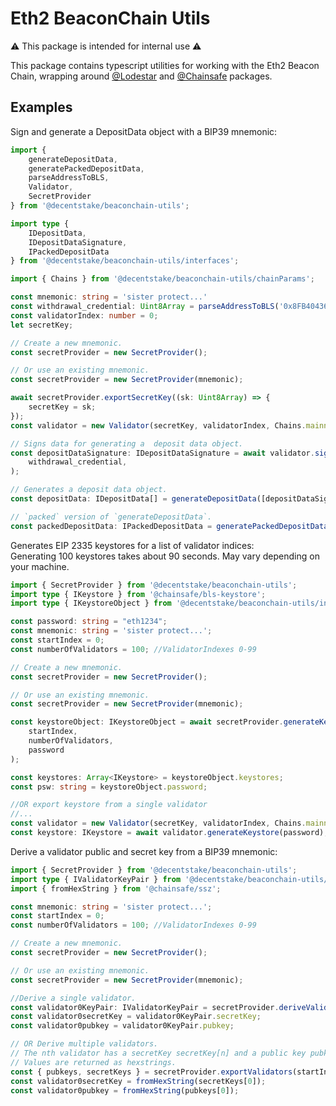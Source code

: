 # Eth2 BeaconChain Utils

⚠️ This package is intended for internal use ⚠️  

This package contains typescript utilities for working with the Eth2 Beacon Chain, wrapping around [@Lodestar](https://github.com/ChainSafe/lodestar) and [@Chainsafe](https://github.com/ChainSafe) packages.

## Examples

Sign and generate a DepositData object with a BIP39 mnemonic:

```typescript
import {
    generateDepositData,
    generatePackedDepositData,
    parseAddressToBLS,
    Validator,
    SecretProvider
} from '@decentstake/beaconchain-utils';

import type {
	IDepositData,
	IDepositDataSignature,
	IPackedDepositData
} from '@decentstake/beaconchain-utils/interfaces';

import { Chains } from '@decentstake/beaconchain-utils/chainParams';

const mnemonic: string = 'sister protect...'
const withdrawal_credential: Uint8Array = parseAddressToBLS('0x8FB40436758Ea9e1a8317f54293Af74be02faFf0');
const validatorIndex: number = 0;
let secretKey;

// Create a new mnemonic.
const secretProvider = new SecretProvider();

// Or use an existing mnemonic.
const secretProvider = new SecretProvider(mnemonic);

await secretProvider.exportSecretKey((sk: Uint8Array) => {
	secretKey = sk;
});
const validator = new Validator(secretKey, validatorIndex, Chains.mainnet);

// Signs data for generating a  deposit data object.
const depositDataSignature: IDepositDataSignature = await validator.signDepositData(
	withdrawal_credential,
);

// Generates a deposit data object.
const depositData: IDepositData[] = generateDepositData([depositDataSignature]);

// `packed` version of `generateDepositData`.
const packedDepositData: IPackedDepositData = generatePackedDepositData([depositDataSignature]);

```

Generates EIP 2335 keystores for a list of validator indices:  
Generating 100 keystores takes about 90 seconds. May vary depending on your machine.

```typescript
import { SecretProvider } from '@decentstake/beaconchain-utils';
import type { IKeystore } from '@chainsafe/bls-keystore';
import type { IKeystoreObject } from '@decentstake/beaconchain-utils/interfaces';

const password: string = "eth1234";
const mnemonic: string = 'sister protect...';
const startIndex = 0;
const numberOfValidators = 100; //ValidatorIndexes 0-99

// Create a new mnemonic.
const secretProvider = new SecretProvider();

// Or use an existing mnemonic.
const secretProvider = new SecretProvider(mnemonic);

const keystoreObject: IKeystoreObject = await secretProvider.generateKeystores(
	startIndex,
	numberOfValidators,
	password
);

const keystores: Array<IKeystore> = keystoreObject.keystores;
const psw: string = keystoreObject.password;

//OR export keystore from a single validator
//...
const validator = new Validator(secretKey, validatorIndex, Chains.mainnet);
const keystore: IKeystore = await validator.generateKeystore(password);

```

Derive a validator public and secret key from a BIP39 mnemonic:

```typescript
import { SecretProvider } from '@decentstake/beaconchain-utils';
import type { IValidatorKeyPair } from '@decentstake/beaconchain-utils/interfaces';
import { fromHexString } from '@chainsafe/ssz';

const mnemonic: string = 'sister protect...';
const startIndex = 0;
const numberOfValidators = 100; //ValidatorIndexes 0-99

// Create a new mnemonic.
const secretProvider = new SecretProvider();

// Or use an existing mnemonic.
const secretProvider = new SecretProvider(mnemonic);

//Derive a single validator.
const validator0KeyPair: IValidatorKeyPair = secretProvider.deriveValidator(0);
const validator0secretKey = validator0KeyPair.secretKey;
const validator0pubkey = validator0KeyPair.pubkey;

// OR Derive multiple validators.
// The nth validator has a secretKey secretKey[n] and a public key pubkey[n]
// Values are returned as hexstrings.
const { pubkeys, secretKeys } = secretProvider.exportValidators(startIndex, numberOfValidators);
const validator0secretKey = fromHexString(secretKeys[0]);
const validator0pubkey = fromHexString(pubkeys[0]);

```
